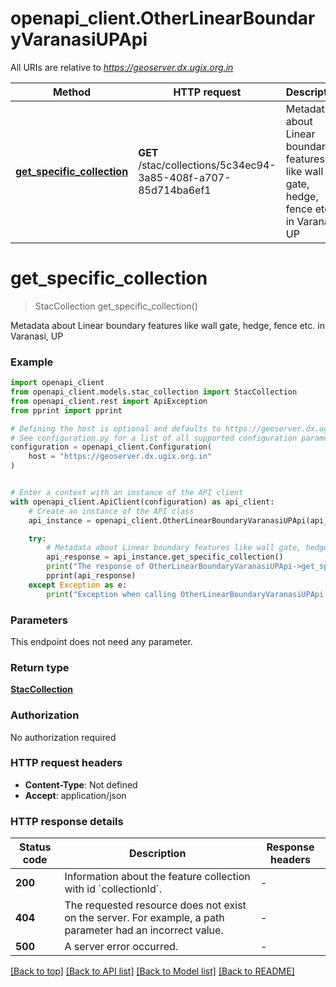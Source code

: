 # openapi_client.OtherLinearBoundaryVaranasiUPApi

All URIs are relative to *https://geoserver.dx.ugix.org.in*

Method | HTTP request | Description
------------- | ------------- | -------------
[**get_specific_collection**](OtherLinearBoundaryVaranasiUPApi.md#get_specific_collection) | **GET** /stac/collections/5c34ec94-3a85-408f-a707-85d714ba6ef1 | Metadata about Linear boundary features like wall gate, hedge, fence etc. in Varanasi, UP


# **get_specific_collection**
> StacCollection get_specific_collection()

Metadata about Linear boundary features like wall gate, hedge, fence etc. in Varanasi, UP

### Example


```python
import openapi_client
from openapi_client.models.stac_collection import StacCollection
from openapi_client.rest import ApiException
from pprint import pprint

# Defining the host is optional and defaults to https://geoserver.dx.ugix.org.in
# See configuration.py for a list of all supported configuration parameters.
configuration = openapi_client.Configuration(
    host = "https://geoserver.dx.ugix.org.in"
)


# Enter a context with an instance of the API client
with openapi_client.ApiClient(configuration) as api_client:
    # Create an instance of the API class
    api_instance = openapi_client.OtherLinearBoundaryVaranasiUPApi(api_client)

    try:
        # Metadata about Linear boundary features like wall gate, hedge, fence etc. in Varanasi, UP
        api_response = api_instance.get_specific_collection()
        print("The response of OtherLinearBoundaryVaranasiUPApi->get_specific_collection:\n")
        pprint(api_response)
    except Exception as e:
        print("Exception when calling OtherLinearBoundaryVaranasiUPApi->get_specific_collection: %s\n" % e)
```



### Parameters

This endpoint does not need any parameter.

### Return type

[**StacCollection**](StacCollection.md)

### Authorization

No authorization required

### HTTP request headers

 - **Content-Type**: Not defined
 - **Accept**: application/json

### HTTP response details

| Status code | Description | Response headers |
|-------------|-------------|------------------|
**200** | Information about the feature collection with id &#x60;collectionId&#x60;. |  -  |
**404** | The requested resource does not exist on the server. For example, a path parameter had an incorrect value. |  -  |
**500** | A server error occurred. |  -  |

[[Back to top]](#) [[Back to API list]](../README.md#documentation-for-api-endpoints) [[Back to Model list]](../README.md#documentation-for-models) [[Back to README]](../README.md)

